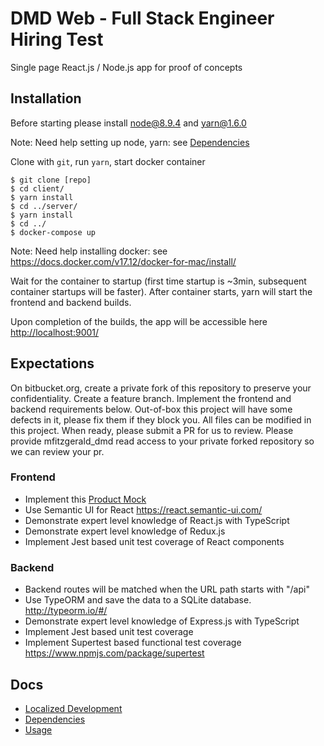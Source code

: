# DMD Web - Full Stack Engineer Hiring Test

Single page React.js / Node.js app for proof of concepts

## Installation

Before starting please install node@8.9.4 and yarn@1.6.0

Note: Need help setting up node, yarn: see [Dependencies](./docs/01_dependencies.md)

Clone with `git`, run `yarn`, start docker container

```
$ git clone [repo] 
$ cd client/
$ yarn install
$ cd ../server/
$ yarn install
$ cd ../
$ docker-compose up
```

Note: Need help installing docker: see https://docs.docker.com/v17.12/docker-for-mac/install/

Wait for the container to startup (first time startup is ~3min, subsequent container startups will be faster). After container starts, yarn will start the frontend and backend builds.

Upon completion of the builds, the app will be accessible here [http://localhost:9001/](http://localhost:9001/)

## Expectations

On bitbucket.org, create a private fork of this repository to preserve your confidentiality. Create a feature branch. Implement the frontend and backend requirements below. Out-of-box this project will have some defects in it, please fix them if they block you. All files can be modified in this project. When ready, please submit a PR for us to review. Please provide mfitzgerald_dmd read access to your private forked repository so we can review your pr.

### Frontend 

* Implement this [Product Mock](./docs/03_product_mock.pdf)
* Use Semantic UI for React https://react.semantic-ui.com/
* Demonstrate expert level knowledge of React.js with TypeScript
* Demonstrate expert level knowledge of Redux.js
* Implement Jest based unit test coverage of React components

### Backend

* Backend routes will be matched when the URL path starts with "/api"
* Use TypeORM and save the data to a SQLite database. http://typeorm.io/#/
* Demonstrate expert level knowledge of Express.js with TypeScript
* Implement Jest based unit test coverage 
* Implement Supertest based functional test coverage https://www.npmjs.com/package/supertest

## Docs

* [Localized Development](./docs/00_localized_development.md)
* [Dependencies](./docs/01_dependencies.md)
* [Usage](./docs/02_usage.md)
